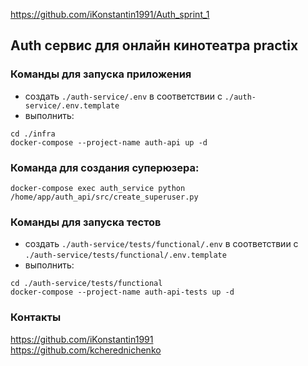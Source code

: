 https://github.com/iKonstantin1991/Auth_sprint_1

## Auth сервис для онлайн кинотеатра practix 

### Команды для запуска приложения

- создать `./auth-service/.env` в соответствии с `./auth-service/.env.template`
- выполнить:

```
cd ./infra
docker-compose --project-name auth-api up -d
```

### Команда для создания суперюзера:

```
docker-compose exec auth_service python /home/app/auth_api/src/create_superuser.py
```

### Команды для запуска тестов

- создать `./auth-service/tests/functional/.env` в соответствии с `./auth-service/tests/functional/.env.template`
- выполнить:

```
cd ./auth-service/tests/functional
docker-compose --project-name auth-api-tests up -d
```

### Контакты
https://github.com/iKonstantin1991<br>
https://github.com/kcherednichenko
